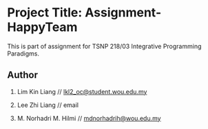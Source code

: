 Project Title: Assignment-HappyTeam
===================================
This is part of assignment for TSNP 218/03 Integrative Programming Paradigms. 

Author
------

1. Lim Kin Liang // lkl2_oc@student.wou.edu.my

2. Lee Zhi Liang // email

3. M. Norhadri M. Hilmi // mdnorhadrih@wou.edu.my